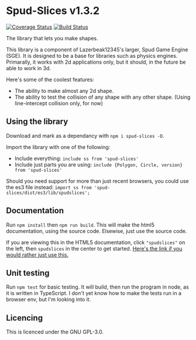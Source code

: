 # Spud-Slices v1.3.2

[![Coverage Status](https://coveralls.io/repos/github/spud-game-engine/spud-slices/badge.svg?branch=master)](https://coveralls.io/github/spud-game-engine/spud-slices?branch=master)
[![Build Status](https://travis-ci.org/spud-game-engine/spud-slices.svg?branch=master)](https://travis-ci.org/spud-game-engine/spud-slices)

The library that lets you make shapes.

This library is a component of Lazerbeak12345's larger, Spud Game Engine (SGE).
It is designed to be a base for libraries such as physics engines. Primarally,
it works with 2d applications only, but it should, in the future be able to work
in 3d.

Here's some of the coolest features:

* The ability to make almost any 2d shape.
* The ability to test the collision of any shape with any other shape. (Using
  line-intercept collision only, for now)

## Using the library

Download and mark as a dependancy with `npm i spud-slices -D`.

<!--Right now, ss depends on tslib, as I plan on using tslib in all of my SGE
components. (NOT TRUE RIGHT NOW: I'll need to look into it)-->

Import the library with one of the following:

* Include everything: `include ss from 'spud-slices'`
* Include just parts you are using:
  `include {Polygon, Circle, version} from 'spud-slices'`

Should you need support for more than just recent browsers, you could use the
es3 file instead: `import ss from 'spud-slices/dist/es3/lib/spudslices';`

## Documentation

Run `npm install` then `npm run build`. This will make the html5 documentation,
using the source code. Elsewise, just use the source code.

If you are viewing this in the HTML5 documentation, click `"spudslices"` on the
left, then `spudslices` in the center to get started. [Here's the link if you
would rather just use this.](modules/_spudslices_.spudslices.html)

## Unit testing

Run `npm test` for basic testing. It will build, then run the program in node,
as it is written in TypeScript. I don't yet know how to make the tests run in a
browser env, but I'm looking into it.

## Licencing

This is licenced under the GNU GPL-3.0.
